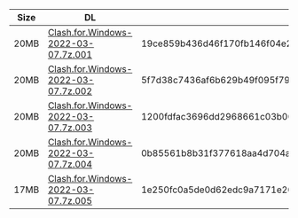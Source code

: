 |    Size   |     DL  | sha512sum |
|  ---  |  ---  |  ---  |
| 20MB | [Clash.for.Windows-2022-03-07.7z.001](https://cdn.jsdelivr.net/gh/appleians/cfw_m1@main/Clash.for.Windows-2022-03-07.7z.001) | 19ce859b436d46f170fb146f04e2c778dd226e71534382ed4ba20285e1fd0478800a9365b7a8a7a5ee0e70a1c4eceb8be0c790783392a4515417874227b0bd48 |
| 20MB | [Clash.for.Windows-2022-03-07.7z.002](https://cdn.jsdelivr.net/gh/appleians/cfw_m1@main/Clash.for.Windows-2022-03-07.7z.002) | 5f7d38c7436af6b629b49f095f79211065a22c311062d26cbbae2e8293dad718b8e6544d5d2e43279ed9c61552a663966bea5f467fc88c11f5b17e9a46a7791f |
| 20MB | [Clash.for.Windows-2022-03-07.7z.003](https://cdn.jsdelivr.net/gh/appleians/cfw_m1@main/Clash.for.Windows-2022-03-07.7z.003) | 1200fdfac3696dd2968661c03b008d391efb0d6f2f734a764b27f8f276636855d6ab92589a37bc5d068e0420c98c00cc42ae88f1ad6f50b20143f9c59ae6f2c4 |
| 20MB | [Clash.for.Windows-2022-03-07.7z.004](https://cdn.jsdelivr.net/gh/appleians/cfw_m1@main/Clash.for.Windows-2022-03-07.7z.004) | 0b85561b8b31f377618aa4d704aba06d3218621a55dc2b937e8654e497beb885e41ff57b31396b129595b16782378529e41b0b8d5da96187ec210a0e6291be6b |
| 17MB | [Clash.for.Windows-2022-03-07.7z.005](https://cdn.jsdelivr.net/gh/appleians/cfw_m1@main/Clash.for.Windows-2022-03-07.7z.005) | 1e250fc0a5de0d62edc9a7171e200bbbbe6922e868c085f441f5eef87a73896f4f433c67cb6e6595569f4238037e94a3b76dc6f721d7fcb4f3f547f7c4d004b4 |
